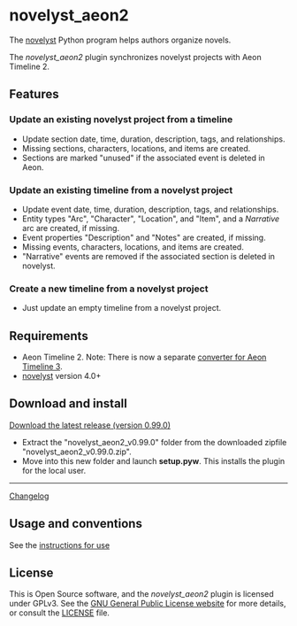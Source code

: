 # novelyst_aeon2

The [novelyst](https://peter88213.github.io/novelyst/) Python program helps authors organize novels.  

The *novelyst_aeon2* plugin synchronizes novelyst projects with Aeon Timeline 2.

## Features

### Update an existing novelyst project from a timeline

- Update section date, time, duration, description, tags, and relationships.
- Missing sections, characters, locations, and items are created.
- Sections are marked "unused" if the associated event is deleted in Aeon.

### Update an existing timeline from a novelyst project

- Update event date, time, duration, description, tags, and relationships.
- Entity types "Arc", "Character", "Location", and "Item", and a *Narrative* arc are created, if missing.
- Event properties "Description" and "Notes" are created, if missing.
- Missing events, characters, locations, and items are created.
- "Narrative" events are removed if the associated section is deleted in novelyst.

### Create a new timeline from a novelyst project

- Just update an empty timeline from a novelyst project.


## Requirements

- Aeon Timeline 2. Note: There is now a separate [converter for Aeon Timeline 3](https://peter88213.github.io/aeon3yw). 
- [novelyst](https://peter88213.github.io/novelyst/) version 4.0+

## Download and install

[Download the latest release (version 0.99.0)](https://github.com/peter88213/novelyst_aeon2/raw/main/dist/novelyst_aeon2_v0.99.0.zip)

- Extract the "novelyst_aeon2_v0.99.0" folder from the downloaded zipfile "novelyst_aeon2_v0.99.0.zip".
- Move into this new folder and launch **setup.pyw**. This installs the plugin for the local user.

---

[Changelog](changelog)

## Usage and conventions

See the [instructions for use](usage)


## License

This is Open Source software, and the *novelyst_aeon2* plugin is licensed under GPLv3. See the
[GNU General Public License website](https://www.gnu.org/licenses/gpl-3.0.en.html) for more
details, or consult the [LICENSE](https://github.com/peter88213/novelyst_aeon2/blob/main/LICENSE) file.


 




